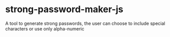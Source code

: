 # strong-password-maker-js
A tool to generate strong passwords, the user can choose to include special characters or use only alpha-numeric
